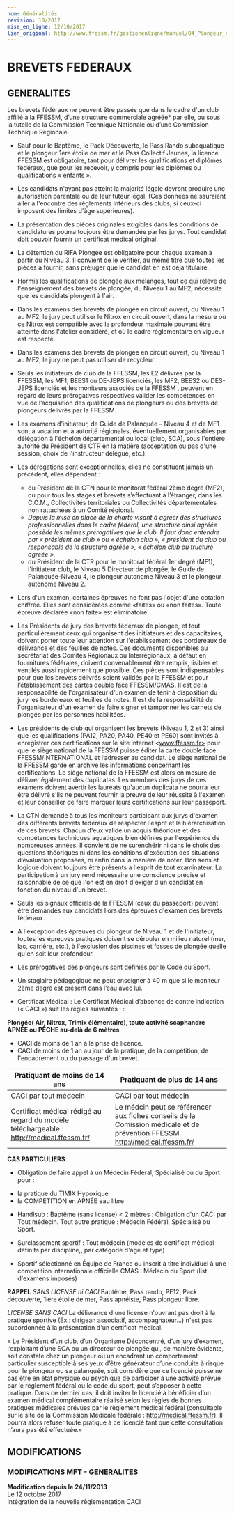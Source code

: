 ```yaml
---
nom: Généralités
revision: 10/2017
mise_en_ligne: 12/10/2017
lien_original: http://www.ffessm.fr/gestionenligne/manuel/04_Plongeur_niveau_1.pdf
---
```


# BREVETS FEDERAUX

## GENERALITES

Les brevets fédéraux ne peuvent être passés que dans le cadre d'un club affilié à la FFESSM, dʼune structure commerciale agréée* par elle, ou sous la tutelle de la Commission Technique Nationale ou dʼune Commission Technique Régionale.

- Sauf pour le Baptême, le Pack Découverte, le Pass Rando subaquatique et le plongeur 1ère étoile de mer et le Pass Collectif Jeunes, la licence FFESSM est obligatoire, tant pour délivrer les qualifications et diplômes fédéraux, que pour les recevoir, y compris pour les diplômes ou qualifications « enfants ».

- Les candidats n'ayant pas atteint la majorité légale devront produire une autorisation parentale ou de leur tuteur  légal.  (Ces  données  ne  sauraient  aller  à  l'encontre  des  règlements  intérieurs  des  clubs,  si  ceux-ci imposent des limites d'âge supérieures).

- La  présentation  des  pièces  originales  exigibles  dans  les  conditions  de  candidatures  pourra  toujours  être demandée par les jurys. Tout candidat doit pouvoir fournir un certificat médical original.

- La détention du RIFA Plongée est obligatoire pour chaque examen à partir du Niveau 3. Il convient de le vérifier, au même titre que toutes les pièces à fournir, sans préjuger que le candidat en est déjà titulaire.

- Hormis  les  qualifications  de  plongée  aux  mélanges,  tout  ce  qui  relève  de  l'enseignement  des  brevets  de plongée, du Niveau 1 au MF2, nécessite que les candidats plongent à l'air.

- Dans  les  examens  des  brevets  de  plongée  en  circuit  ouvert,  du Niveau  1  au  MF2,  le  jury  peut  utiliser  le Nitrox en circuit ouvert, dans la mesure où ce Nitrox est compatible avec la profondeur maximale pouvant être atteinte dans l'atelier considéré, et où le cadre réglementaire en vigueur est respecté.

- Dans  les  examens  des  brevets  de  plongée  en  circuit  ouvert,  du Niveau  1  au  MF2,  le  jury  ne peut  pas utiliser de recycleur.

- Seuls les initiateurs de club de la FFESSM, les E2 délivrés par la FFESSM, les MF1, BEES1 ou DE-JEPS licenciés,  les  MF2, BEES2 ou  DES-JEPS licenciés et  les  moniteurs  associés  de  la FFESSM ,  peuvent  en regard de leurs prérogatives respectives valider les compétences en vue de lʼacquisition des qualifications de  plongeurs ou des brevets de plongeurs délivrés par la FFESSM.

- Les examens  d'initiateur,  de  Guide  de  Palanquée – Niveau 4 et de MF1 sont à vocation et à autorité régionales,  éventuellement  organisables  par  délégation  à  l'échelon  départemental
ou  local  (club,  SCA),  sous l'entière  autorité  du  Président  de  CTR  en  la  matière  (acceptation  ou  pas  d'une  session,  choix  de  l'instructeur délégué, etc.).

- Les dérogations sont exceptionnelles, elles ne constituent jamais un précédent, elles dépendent :

    - du Président de la CTN pour le monitorat fédéral 2ème degré (MF2), ou  pour  tous  les  stages  et  brevets sʼeffectuant à lʼétranger, dans les C.O.M., Collectivités  territoriales  ou  Collectivités  départementales  non rattachées à un Comité régional.

    * *Depuis  la  mise  en  place  de  la  charte  visant  à  agréer  des  structures  professionnelles  dans  le  cadre fédéral,  une  structure  ainsi  agréée  possède  les  mêmes  prérogatives  que  le  club.  Il  faut  donc  entendre par « président de club » ou « échelon club », « président du club ou responsable de la structure agréée », « échelon club ou tructure agréée ».*
    
    - du Président de la CTR pour le monitorat fédéral 1er degré (MF1), l'initiateur club, le Niveau 5 Directeur de plongée, le Guide  de Palanquée-Niveau  4,  le  plongeur  autonome Niveau 3 et  le  plongeur  autonome Niveau 2.

- Lors  d'un  examen,  certaines  épreuves  ne  font  pas  l'objet  d'une  cotation  chiffrée.  Elles  sont  considérées comme «faites» ou «non faites». Toute épreuve déclarée «non faite» est éliminatoire.

- Les Présidents de jury des brevets fédéraux de plongée, et tout particulièrement ceux qui organisent des initiateurs  et  des  capacitaires,  doivent  porter  toute  leur  attention sur  l'établissement  des  bordereaux  de délivrance  et  des  feuilles  de  notes.  Ces  documents disponibles  au  secrétariat  des  Comités  Régionaux  ou Interrégionaux, à défaut en fournitures fédérales, doivent convenablement être remplis, lisibles et ventilés aussi rapidement  que  possible.  Ces  pièces  sont  indispensables  pour  que  les  brevets  délivrés  soient  validés  par  la FFESSM  et  pour  lʼétablissement  des  cartes  double  face  FFESSM/CMAS.  Il  est  de  la responsabilité  de l'organisateur  d'un  examen  de  tenir  à  disposition du  jury  les  bordereaux  et  feuilles  de  notes.  Il  est  de  la responsabilité  de  l'organisateur  d'un  examen  de  faire  signer  et  tamponner  les  carnets  de  plongée par  les personnes habilitées.

- Les  présidents  de  club  qui  organisent  les  brevets  (Niveau  1,  2  et  3)  ainsi  que  les  qualifications  (PA12, PA20,  PA40,  PE40  et  PE60)  sont  invités  à  enregistrer  ces  certifications  sur  le  site  internet  <www.ffessm.fr> pour  que  le  siège  national  de  la  FFESSM  puisse  éditer  la  carte  double  face  FFESSM/INTERNATIONAL  et l’adresser au  candidat.  Le  siège  national  de  la  FFESSM  garde  en  archive  les  informations  concernant  les certifications. Le siège national de la FFESSM est alors en mesure de délivrer également des duplicatas.
Les  membres  des  jurys  de  ces  examens  doivent  avertir  les lauréats  qu'aucun  duplicata  ne  pourra leur être délivré s'ils ne peuvent fournir la preuve de leur réussite à l'examen et leur conseiller de faire marquer leurs certifications sur leur passeport.

- La CTN demande à tous les moniteurs participant aux jurys d'examen des différents brevets fédéraux de respecter  l'esprit  et  la  hiérarchisation  de  ces  brevets.  Chacun  d'eux  valide  un  acquis  théorique  et  des compétences  techniques  aquatiques  bien  définies  par  l'expérience  de  nombreuses  années.  Il  convient  de  ne surenchérir  ni  dans  le  choix  des  questions  théoriques  ni  dans  les  conditions  d'exécution  des  situations dʼévaluation proposées, ni enfin dans la manière de noter. Bon sens et logique doivent toujours être présents à 
l'esprit de tout examinateur. La participation à un jury rend nécessaire une conscience précise et raisonnable de ce que l'on est en droit d'exiger d'un candidat en fonction du niveau d'un brevet.

- Seuls les signaux officiels de la FFESSM (ceux du passeport) peuvent être demandés aux candidats l
ors des épreuves d'examen des brevets fédéraux.

- A l'exception des épreuves du plongeur de Niveau 1 et de l'Initiateur, toutes les épreuves pratiques doivent se  dérouler  en  milieu  naturel  (mer,  lac,  carrière,  etc.),  à  l'exclusion  des  piscines  et  fosses  de  plongée  quelle qu'en soit leur profondeur.

- Les prérogatives des plongeurs sont définies par le Code du Sport.

- Un stagiaire pédagogique ne peut enseigner à 40 m que si le moniteur 2ème degré est présent dans l’eau avec lui.

- Certificat Médical :
Le Certificat Médical d’absence de contre indication (« CACI ») suit les règles suivantes :
:

**Plongée( Air, Nitrox, Trimix élémentaire), toute activité scaphandre APNÉE ou PÊCHE au-delà de 6 mètres**
* CACI de moins de 1 an à la prise de licence.
* CACI de moins de 1 an au jour de la pratique, de la compétition, de l'encadrement ou du passage d'un brevet.

**Pratiquant de moins de 14 ans** | **Pratiquant de plus de 14 ans** 
---|---
CACI par tout médecin | CACI par tout médecin
Certificat médical rédigé au regard du modèle téléchargeable : <http://medical.ffessm.fr/> | Le médcin peut se référencer aux fiches conseils de la Comission médicale et de prévention FFESSM <http://medical.ffessm.fr/>

**CAS PARTICULIERS**

* Obligation de faire appel à un Médecin Fédéral, Spécialisé ou du Sport pour :
- la pratique du TIMIX Hypoxique
- la COMPÉTITION en APNÉE eau libre

* Handisub : Baptême (sans license) < 2 mètres : Obligation d'un CACI par Tout médecin.
    Tout autre pratique : Médecin Fédéral, Spécialisé ou Sport.

* Surclassement sportif : Tout médecin (modèles de certificat médical définits par discipline,, par catégorie d'âge et type)

* Sportif sélectionné en Équipe de France ou inscrit à titre individuel à une compétition internationale officielle CMAS : Médecin du Sport (list d'examens imposés)

**RAPPEL**
*SANS LICENSE ni CACI*
Baptême, Pass rando, PE12, Pack découverte, 1iere étoile de mer, Pass apnéiste, Pass plongeur libre.

*LICENSE SANS CACI*
La délivrance d'une license n'ouvrant pas droit à la pratique sportive (Ex.: dirigean associatif, accompagnateur...) n'est pas subordonnée à la présentation d'un certificat médical.

« Le Président d’un club, d’un Organisme Déconcentré, d’un jury d’examen, l’exploitant d’une SCA ou un directeur  de  plongée  qui,  de  manière  évidente,  soit  constate  chez  un  plongeur  ou  un  encadrant  un comportement particulier susceptible à ses yeux d’être générateur d’une conduite à risque pour le plongeur ou sa palanquée, soit considère que ce licencié puisse ne pas être en état physique ou psychique de participer à une activité prévue par le règlement fédéral ou le code du sport, peut s’opposer à cette pratique. Dans ce dernier cas, il doit inviter le licencié à bénéficier d’un examen médical complémentaire réalisé selon les règles de  bonnes  pratiques  médicales  prévues  par  le  règlement  médical  fédéral  (consultable  sur  le  site  de  la 
Commission Médicale fédérale : <http://medical.ffessm.fr>). Il pourra alors refuser toute pratique à ce licencié tant que cette consultation n’aura pas été effectuée.»

## MODIFICATIONS

### MODIFICATIONS MFT - GENERALITES

**Modification depuis le 24/11/2013**<br>
Le 12 octobre 2017<br>
Intégration de la nouvelle règlementation CACI